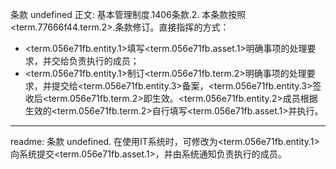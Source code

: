 条款 undefined 正文:
基本管理制度.1406条款.2. 本条款按照<term.77666f44.term.2>.条款修订。直接指挥的方式：
  - <term.056e71fb.entity.1>填写<term.056e71fb.asset.1>明确事项的处理要求，并交给负责执行的成员；
  - <term.056e71fb.entity.1>制订<term.056e71fb.term.2>明确事项的处理要求，并提交给<term.056e71fb.entity.3>备案，<term.056e71fb.entity.3>签收后<term.056e71fb.term.2>即生效。<term.056e71fb.entity.2>成员根据生效的<term.056e71fb.term.2>自行填写<term.056e71fb.asset.1>并执行。

---
readme:
条款 undefined. 在使用IT系统时，可修改为<term.056e71fb.entity.1>向系统提交<term.056e71fb.asset.1>，并由系统通知负责执行的成员。
